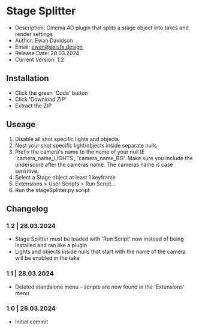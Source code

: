 # Stage Splitter

* Description: Cinema 4D plugin that splits a stage object into takes and render settings
* Author: Ewan Davidson
* Email: ewan@axisfx.design
* Release Date: 28.03.2024
* Current Version: 1.2

## Installation

* Click the green 'Code' button
* Click 'Download ZIP'
* Extract the ZIP

## Useage

1. Disable all shot specific lights and objects
2. Nest your shot specific light/objects inside separate nulls
3. Prefix the camera's name to the name of your null IE 'camera_name_LIGHTS', 'camera_name_BG'. Make sure you include the underscore after the cameras name. The cameras name is case sensitive.
4. Select a Stage object at least 1 keyframe
5. Extensions > User Scripts > Run Script...
6. Run the stageSplitter.py script

## Changelog

### 1.2  |  28.03.2024

* Stage Splitter must be loaded with 'Run Script' now instead of being installed and ran like a plugin
* Lights and objects inside nulls that start with the name of the camera will be enabled in the take

### 1.1  |  28.03.2024

* Deleted standalone menu - scripts are now found in the 'Extensions' menu

### 1.0  |  28.03.2024

* Initial commit